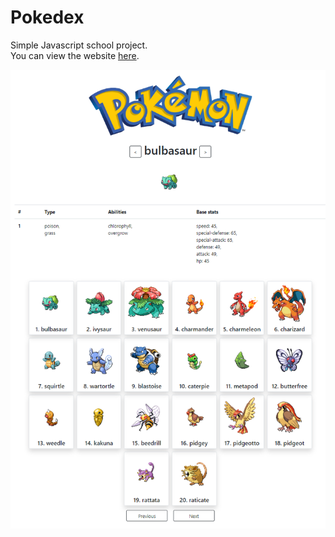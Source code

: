 # Pokedex
Simple Javascript school project.  
You can view the website [here](https://pokeapi.bramesendam.dev/).

![image](img/Preview.png "Preview")
